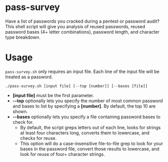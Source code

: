 # pass-survey
Have a list of passwords you cracked during a pentest or password audit? This shell script will give you analysis of reused passwords, reused password bases (4+ letter combinations), password length, and character type breakdown.

# Usage
`pass-survey.sh` only requires an input file. Each line of the input file will be treated as a password.

`./pass-survey.sh [input file] [--top [number]] [--bases [file]]`

  - **[input file]** must be the first parameter.
  - **--top** optionally lets you specify the number of most common password and bases to list by specifying a **[number]**. By default, the top 10 are shown.
  - **--bases** optionally lets you specify a file containing password bases to check for.
    - By default, the script greps letters out of each line, looks for strings at least four characters long, converts them to lowercase, and checks for reuse.
    - This option will do a case-insensitive file-to-file grep to look for your bases in the password file, convert those results to lowercase, and look for reuse of four+ character strings.
